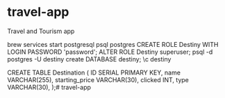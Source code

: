 # travel-app
Travel and Tourism app

brew services start postgresql
psql postgres
 CREATE  ROLE Destiny WITH LOGIN PASSWORD 'password';
ALTER ROLE Destiny superuser;
 psql -d postgres -U destiny
 create DATABASE destiny;
\c destiny



CREATE TABLE Destination (
  ID SERIAL PRIMARY KEY,
  name VARCHAR(255),
  starting_price VARCHAR(30),
  clicked INT,
  type VARCHAR(30),
);# travel-app
